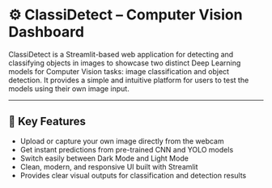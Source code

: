 # ⚙️ ClassiDetect – Computer Vision Dashboard

ClassiDetect is a Streamlit-based web application for detecting and classifying objects in images to showcase two distinct Deep Learning models for Computer Vision tasks: image classification and object detection. It provides a simple and intuitive platform for users to test the models using their own image input.

---
## 🚀 Key Features
- Upload or capture your own image directly from the webcam
- Get instant predictions from pre-trained CNN and YOLO models
- Switch easily between Dark Mode and Light Mode
- Clean, modern, and responsive UI built with Streamlit
- Provides clear visual outputs for classification and detection results
